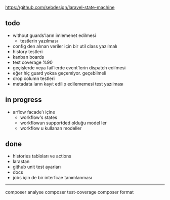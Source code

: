 https://github.com/sebdesign/laravel-state-machine


## todo
- without guards'ların imlemenet edilmesi
  - testlerin yazılması
- config den alınan veriler için bir util class yazılmalı
- history testleri
- kanban boards
- test coverage %90
- geçişlerde veya fail’lerde event’lerin dispatch edilmesi
- eğer hiç guard yoksa geçemiyor. geçebilmeli
- drop column testleri
- metadata ların kayıt edilip edilememesi test yazılması

## in progress
- arflow facade'ı içine
  - workflow's states
  - workflowun supportded olduğu model ler
  - workflow u kullanan modeller


## done
- histories tabloları ve actions
- larastan
- github unit test ayarları
- docs
- jobs için de bir interfcae tanımlanması


---
composer analyse
composer test-coverage
composer format

